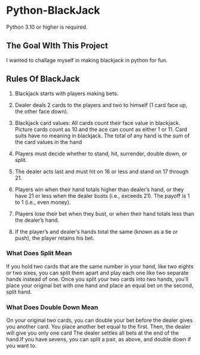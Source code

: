 # Python-BlackJack

Python 3.10 or higher is required.

## The Goal WIth This Project

I wanted to challage myself in making blackjack in python for fun. 



## Rules Of BlackJack

1.  Blackjack starts with players making bets.

2.  Dealer deals 2 cards to the players and two to himself (1 card face up, the other face down).

3.  Blackjack card values: All cards count their face value in blackjack. Picture cards count as 
    10 and the ace can count as either 1 or 11. Card suits have no meaning in blackjack. 
    The total of any hand is the sum of the card values in the hand

4.  Players must decide whether to stand, hit, surrender, double down, or split.

5.  The dealer acts last and must hit on 16 or less and stand on 17 through 21.

6.  Players win when their hand totals higher than dealer’s hand, or they have 21 or less when 
    the dealer busts (i.e., exceeds 21). The payoff is 1 to 1 (i.e., even money).

7.  Players lose their bet when they bust, or when their hand totals less than the dealer’s hand.

8.  If the player’s and dealer’s hands total the same (known as a tie or push), the player retains his bet.

### What Does Split Mean


If you hold two cards that are the same number in your hand, like two eights or two sixes, you can split 
them apart and play each one like two separate hands instead of one. Once you split your two cards into two 
hands, you’ll place your original bet with one hand and place an equal bet on the second, split hand.


### What Does Double Down Mean

On your original two cards, you can double your bet before the dealer gives you another card. You place 
another bet equal to the first. Then, the dealer will give you only one card The dealer settles all bets 
at the end of the hand.If you have sevens, you can split a pair, as above, and double down if you want to.
